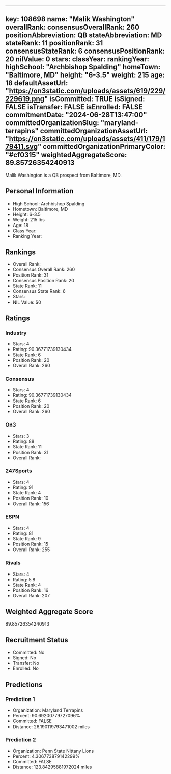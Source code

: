 ---
  key: 108698
  name: "Malik Washington"
  overallRank: 
  consensusOverallRank: 260
  positionAbbreviation: QB
  stateAbbreviation: MD
  stateRank: 11
  positionRank: 31
  consensusStateRank: 6
  consensusPositionRank: 20
  nilValue: 0
  stars: 
  classYear: 
  rankingYear: 
  highSchool: "Archbishop Spalding"
  homeTown: "Baltimore, MD"
  height: "6-3.5"
  weight: 215
  age: 18
  defaultAssetUrl: "https://on3static.com/uploads/assets/619/229/229619.png"
  isCommitted: TRUE
  isSigned: FALSE
  isTransfer: FALSE
  isEnrolled: FALSE
  commitmentDate: "2024-06-28T13:47:00"
  committedOrganizationSlug: "maryland-terrapins"
  committedOrganizationAssetUrl: "https://on3static.com/uploads/assets/411/179/179411.svg"
  committedOrganizationPrimaryColor: "#cf0315"
  weightedAggregateScore: 89.85726354240913
  ---
  
  Malik Washington is a QB prospect from Baltimore, MD.
  
  ## Personal Information
  - High School: Archbishop Spalding
  - Hometown: Baltimore, MD
  - Height: 6-3.5
  - Weight: 215 lbs
  - Age: 18
  - Class Year: 
  - Ranking Year: 
  
  ## Rankings
  - Overall Rank: 
  - Consensus Overall Rank: 260
  - Position Rank: 31
  - Consensus Position Rank: 20
  - State Rank: 11
  - Consensus State Rank: 6
  - Stars: 
  - NIL Value: $0
  
  ## Ratings
  
  ### Industry
  - Stars: 4
  - Rating: 90.36771739130434
  - State Rank: 6
  - Position Rank: 20
  - Overall Rank: 260
  
  ### Consensus
  - Stars: 4
  - Rating: 90.36771739130434
  - State Rank: 6
  - Position Rank: 20
  - Overall Rank: 260
  
  ### On3
  - Stars: 3
  - Rating: 88
  - State Rank: 11
  - Position Rank: 31
  - Overall Rank: 
  
  ### 247Sports
  - Stars: 4
  - Rating: 91
  - State Rank: 4
  - Position Rank: 10
  - Overall Rank: 156
  
  ### ESPN
  - Stars: 4
  - Rating: 81
  - State Rank: 9
  - Position Rank: 15
  - Overall Rank: 255
  
  ### Rivals
  - Stars: 4
  - Rating: 5.8
  - State Rank: 4
  - Position Rank: 16
  - Overall Rank: 207
  
  ## Weighted Aggregate Score
  89.85726354240913
  
  ## Recruitment Status
  - Committed: No
  - Signed: No
  - Transfer: No
  - Enrolled: No
  
  
  
  ## Predictions
  
  ### Prediction 1
  - Organization: Maryland Terrapins
  - Percent: 90.69200779727096%
  - Committed: FALSE
  - Distance: 26.190119793471002 miles
  
  ### Prediction 2
  - Organization: Penn State Nittany Lions
  - Percent: 4.306773879142299%
  - Committed: FALSE
  - Distance: 123.84295881972024 miles
  